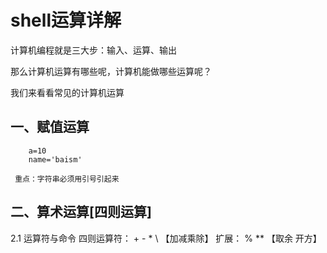 # shell运算详解

计算机编程就是三大步：输入、运算、输出

那么计算机运算有哪些呢，计算机能做哪些运算呢？

我们来看看常见的计算机运算

## 一、赋值运算
```
 	a=10   
 	name='baism'
 
 重点：字符串必须用引号引起来
```

## 二、算术运算[四则运算]

2.1 运算符与命令
四则运算符： + - * \ 【加减乘除】
扩展： % ** 【取余 开方】